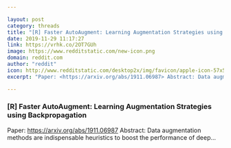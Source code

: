 ```yaml
---

layout: post
category: threads
title: "[R] Faster AutoAugment: Learning Augmentation Strategies using Backpropagation"
date: 2019-11-29 11:17:27
link: https://vrhk.co/2OT7GUh
image: https://www.redditstatic.com/new-icon.png
domain: reddit.com
author: "reddit"
icon: http://www.redditstatic.com/desktop2x/img/favicon/apple-icon-57x57.png
excerpt: "Paper: <https://arxiv.org/abs/1911.06987> Abstract: Data augmentation methods are indispensable heuristics to boost the performance of deep..."

---
```


### [R] Faster AutoAugment: Learning Augmentation Strategies using Backpropagation

Paper: <https://arxiv.org/abs/1911.06987> Abstract: Data augmentation methods are indispensable heuristics to boost the performance of deep...